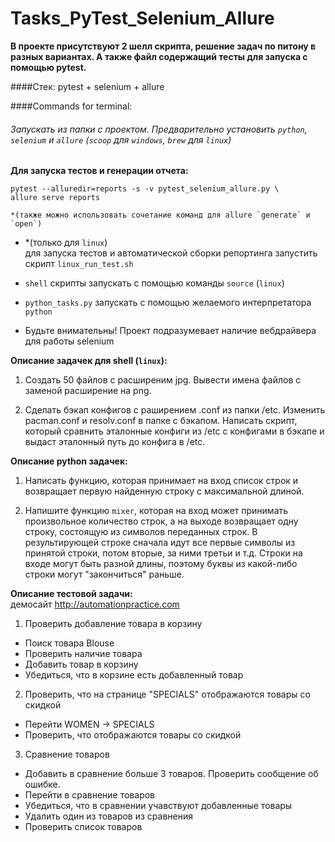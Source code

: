 # Tasks_PyTest_Selenium_Allure
 <b>В проекте присутствуют 2 шелл скрипта, решение задач по питону в разных вариантах.
 А также файл содержащий тесты для запуска с помощью pytest. </b>
 
  
 ####Стек: pytest + selenium + allure 
 
 ####Commands for terminal: 
 ###### Запускать из папки с проектом. Предварительно установить `python`, `selenium` и `allure` (`scoop` для `windows`, `brew` для `linux`)
 <b>Для запуска тестов и генерации отчета:</b> 
    
       
    pytest --alluredir=reports -s -v pytest_selenium_allure.py \
    allure serve reports  
    
    *(также можно использовать сочетание команд для allure `generate` и `open`)

 -  *(только для `linux`) \
    для запуска тестов и автоматической сборки репортинга запустить скрипт `linux_run_test.sh`  
 
 - `shell` скрипты запускать с помощью команды `source` (`linux`)
 
 - `python_tasks.py` запускать с помощью желаемого интерпретатора `python`
 
* Будьте внимательны! Проект подразумевает наличие вебдрайвера для работы selenium



<b>Описание задачек для shell (`linux`):</b> 

1. Создать 50 файлов с расширеним jpg. Вывести имена файлов с заменой расширение на png.

2. Сделать бэкап конфигов с раширением .conf из папки /etc. Изменить pacman.conf и  resolv.conf в папке с бэкапом. Написать скрипт, который сравнить эталонные конфиги из /etc с конфигами в бэкапе и выдаст эталонный путь до конфига в /etc.


<b>Описание python задачек:</b>

1. Написать функцию, которая принимает на вход список строк и возвращает первую
    найденную строку с максимальной длиной.

2.  Напишите функцию `mixer`, которая на вход может принимать произвольное
    количество строк, а на выходе возвращает одну строку, состоящую из символов
    переданных строк. В результирующей строке сначала идут все первые символы
    из принятой строки, потом вторые, за ними третьи и т.д.
    Строки на входе могут быть разной длины, поэтому буквы из какой-либо строки
    могут "закончиться" раньше.


<b>Описание тестовой задачи:</b>\
демосайт http://automationpractice.com
1. Проверить добавление товара в корзину
- Поиск товара Blouse
- Проверить наличие товара
- Добавить товар в корзину
- Убедиться, что в корзине есть добавленный товар

2. Проверить, что на странице "SPECIALS" отображаются товары со скидкой
- Перейти WOMEN -> SPECIALS
- Проверить, что отображаются товары со скидкой

3. Сравнение товаров
- Добавить в сравнение больше 3 товаров. Проверить сообщение об ошибке.
- Перейти в сравнение товаров
- Убедиться, что в сравнении учавствуют добавленные товары
- Удалить один из товаров из сравнения
- Проверить список товаров


